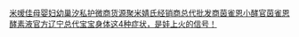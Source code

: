   
[米嗳佳母婴妇幼巢汐私护微商货源聚米婧氏经销商总代批发商茵雀恩小酵官茵雀恩酵素液官方辽宁总代宝宝身体这4种症状，是娃上火的信号！](http://www.dianyue.me/archives/318/yv296nyj6dpkp1t6/)